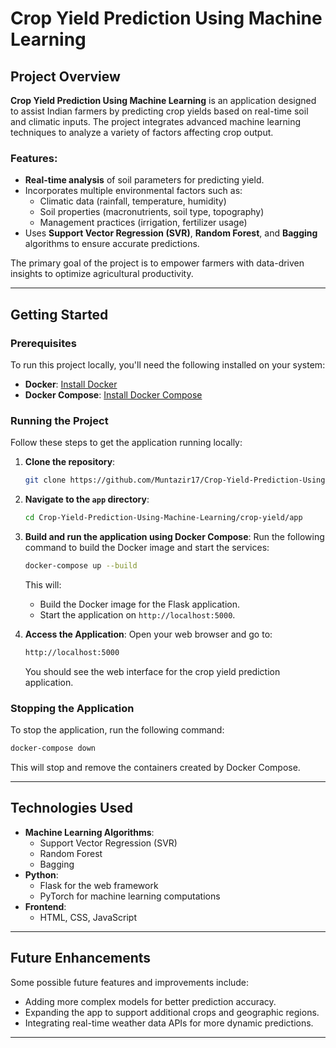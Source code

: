 # Crop Yield Prediction Using Machine Learning

## Project Overview

**Crop Yield Prediction Using Machine Learning** is an application designed to assist Indian farmers by predicting crop yields based on real-time soil and climatic inputs. The project integrates advanced machine learning techniques to analyze a variety of factors affecting crop output.

### Features:
- **Real-time analysis** of soil parameters for predicting yield.
- Incorporates multiple environmental factors such as:
  - Climatic data (rainfall, temperature, humidity)
  - Soil properties (macronutrients, soil type, topography)
  - Management practices (irrigation, fertilizer usage)
- Uses **Support Vector Regression (SVR)**, **Random Forest**, and **Bagging** algorithms to ensure accurate predictions.

The primary goal of the project is to empower farmers with data-driven insights to optimize agricultural productivity.

---


## Getting Started

### Prerequisites

To run this project locally, you'll need the following installed on your system:

- **Docker**: [Install Docker](https://docs.docker.com/get-docker/)
- **Docker Compose**: [Install Docker Compose](https://docs.docker.com/compose/install/)

### Running the Project

Follow these steps to get the application running locally:

1. **Clone the repository**:
   ```bash
   git clone https://github.com/Muntazir17/Crop-Yield-Prediction-Using-Machine-Learning.git
   ```

2. **Navigate to the `app` directory**:
   ```bash
   cd Crop-Yield-Prediction-Using-Machine-Learning/crop-yield/app
   ```

3. **Build and run the application using Docker Compose**:
   Run the following command to build the Docker image and start the services:
   ```bash
   docker-compose up --build
   ```

   This will:
   - Build the Docker image for the Flask application.
   - Start the application on `http://localhost:5000`.

4. **Access the Application**:
   Open your web browser and go to:
   ```bash
   http://localhost:5000
   ```

   You should see the web interface for the crop yield prediction application.

### Stopping the Application

To stop the application, run the following command:
```bash
docker-compose down
```

This will stop and remove the containers created by Docker Compose.

---

## Technologies Used

- **Machine Learning Algorithms**:
  - Support Vector Regression (SVR)
  - Random Forest
  - Bagging
- **Python**:
  - Flask for the web framework
  - PyTorch for machine learning computations
- **Frontend**:
  - HTML, CSS, JavaScript

---

## Future Enhancements

Some possible future features and improvements include:
- Adding more complex models for better prediction accuracy.
- Expanding the app to support additional crops and geographic regions.
- Integrating real-time weather data APIs for more dynamic predictions.

---
